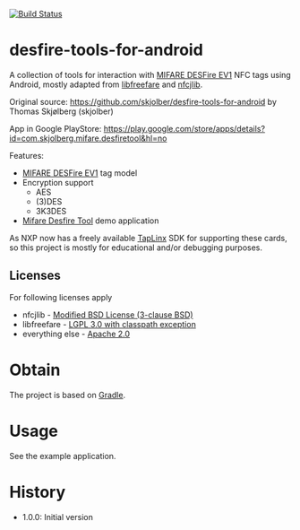 [![Build Status](https://travis-ci.org/skjolber/desfire-tools-for-android.svg?branch=master)](https://travis-ci.org/skjolber/desfire-tools-for-android)

# desfire-tools-for-android
A collection of tools for interaction with [MIFARE DESFire EV1] NFC tags using Android, mostly adapted from [libfreefare] and [nfcjlib].

Original source: https://github.com/skjolber/desfire-tools-for-android by Thomas Skjølberg (skjolber)

App in Google PlayStore: https://play.google.com/store/apps/details?id=com.skjolberg.mifare.desfiretool&hl=no

Features:
  * [MIFARE DESFire EV1] tag model
  * Encryption support
    * AES
    * (3)DES 
    * 3K3DES
  * [Mifare Desfire Tool] demo application

As NXP now has a freely available [TapLinx] SDK for supporting these cards, so this project is mostly for educational and/or debugging purposes.

## Licenses
For following licenses apply

  * nfcjlib - [Modified BSD License (3-clause BSD)]
  * libfreefare - [LGPL 3.0 with classpath exception]
  * everything else - [Apache 2.0]

# Obtain
The project is based on [Gradle].

# Usage
See the example application.

# History
 - 1.0.0: Initial version

[Gradle]:                               https://gradle.org/
[Apache 2.0]:          		            http://www.apache.org/licenses/LICENSE-2.0.html
[issue-tracker]:       		            https://github.com/skjolber/desfire-tools-for-android/issues
[Modified BSD License (3-clause BSD)]:  nfcjlib/LICENSE
[LGPL 3.0 with classpath exception]:    libfreefare/LICENSE
[Mifare Desfire Tool]:          		https://play.google.com/store/apps/details?id=com.skjolberg.mifare.desfiretool&hl=no
[TapLinx]:                              https://www.mifare.net/en/products/tools/taplinx/
[MIFARE DESFire EV1]:                   https://en.wikipedia.org/wiki/MIFARE#MIFARE_DESFire_EV1_(previously_called_DESFire8)
[libfreefare]:                          https://github.com/nfc-tools/libfreefare
[nfcjlib]:                              https://github.com/Andrade/nfcjlib
